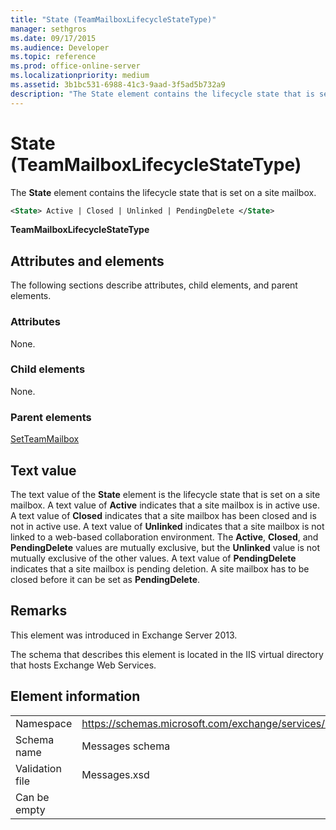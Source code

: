 ```yaml
---
title: "State (TeamMailboxLifecycleStateType)"
manager: sethgros
ms.date: 09/17/2015
ms.audience: Developer
ms.topic: reference
ms.prod: office-online-server
ms.localizationpriority: medium
ms.assetid: 3b1bc531-6988-41c3-9aad-3f5ad5b732a9
description: "The State element contains the lifecycle state that is set on a site mailbox."
---
```


# State (TeamMailboxLifecycleStateType)

The **State** element contains the lifecycle state that is set on a site mailbox. 
  
```XML
<State> Active | Closed | Unlinked | PendingDelete </State>
```

**TeamMailboxLifecycleStateType**

## Attributes and elements

The following sections describe attributes, child elements, and parent elements.
  
### Attributes

None.
  
### Child elements

None.
  
### Parent elements

[SetTeamMailbox](setteammailbox.md)
  
## Text value

The text value of the **State** element is the lifecycle state that is set on a site mailbox. A text value of **Active** indicates that a site mailbox is in active use. A text value of **Closed** indicates that a site mailbox has been closed and is not in active use. A text value of **Unlinked** indicates that a site mailbox is not linked to a web-based collaboration environment. The **Active**, **Closed**, and **PendingDelete** values are mutually exclusive, but the **Unlinked** value is not mutually exclusive of the other values. A text value of **PendingDelete** indicates that a site mailbox is pending deletion. A site mailbox has to be closed before it can be set as **PendingDelete**.
  
## Remarks

This element was introduced in Exchange Server 2013.
  
The schema that describes this element is located in the IIS virtual directory that hosts Exchange Web Services.
  
## Element information

|||
|:-----|:-----|
|Namespace  <br/> |https://schemas.microsoft.com/exchange/services/2006/messages  <br/> |
|Schema name  <br/> |Messages schema  <br/> |
|Validation file  <br/> |Messages.xsd  <br/> |
|Can be empty  <br/> ||
   

